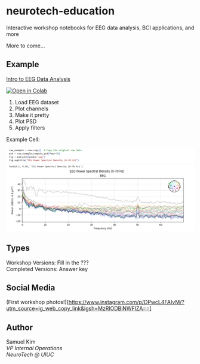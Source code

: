 # neurotech-education
Interactive workshop notebooks for EEG data analysis, BCI applications, and more  

More to come...

## Example

[Intro to EEG Data Analysis](/completed_versions/Intro_to_EEG_Data_Analysis.ipynb)  

[![Open in Colab](https://colab.research.google.com/assets/colab-badge.svg)](https://colab.research.google.com/github/YungPyung/neurotech-education/blob/main/completed_versions/Intro_to_EEG_Data_Analysis.ipynb)
1. Load EEG dataset
2. Plot channels
3. Make it pretty
4. Plot PSD
5. Apply filters

Example Cell:  

![](/example_cell.png)

## Types
Workshop Versions: Fill in the ???  
Completed Versions: Answer key

## Social Media
(First workshop photos!)[https://www.instagram.com/p/DPwcL4FAIvM/?utm_source=ig_web_copy_link&igsh=MzRlODBiNWFlZA==]

## Author
Samuel Kim  
_VP Internal Operations_  
_NeuroTech @ UIUC_
